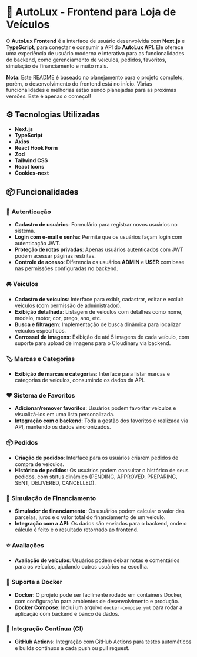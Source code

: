 # 🚗 AutoLux - Frontend para Loja de Veículos

O **AutoLux Frontend** é a interface de usuário desenvolvida com **Next.js** e **TypeScript**, para conectar e consumir a API do **AutoLux API**. Ele oferece uma experiência de usuário moderna e interativa para as funcionalidades do backend, como gerenciamento de veículos, pedidos, favoritos, simulação de financiamento e muito mais.

**Nota**: Este README é baseado no planejamento para o projeto completo, porém, o desenvolvimento do frontend está no início. Várias funcionalidades e melhorias estão sendo planejadas para as próximas versões. Este é apenas o começo!!

## ⚙️ Tecnologias Utilizadas

- **Next.js**
- **TypeScript**
- **Axios**
- **React Hook Form**
- **Zod**
- **Tailwind CSS**
- **React Icons**
- **Cookies-next**

## 📦 Funcionalidades

### 🔐 Autenticação
- **Cadastro de usuários**: Formulário para registrar novos usuários no sistema.
- **Login com e-mail e senha**: Permite que os usuários façam login com autenticação JWT.
- **Proteção de rotas privadas**: Apenas usuários autenticados com JWT podem acessar páginas restritas.
- **Controle de acesso**: Diferencia os usuários **ADMIN** e **USER** com base nas permissões configuradas no backend.

### 🚘 Veículos
- **Cadastro de veículos**: Interface para exibir, cadastrar, editar e excluir veículos (com permissão de administrador).
- **Exibição detalhada**: Listagem de veículos com detalhes como nome, modelo, motor, cor, preço, ano, etc.
- **Busca e filtragem**: Implementação de busca dinâmica para localizar veículos específicos.
- **Carrossel de imagens**: Exibição de até 5 imagens de cada veículo, com suporte para upload de imagens para o Cloudinary via backend.

### 🏷️ Marcas e Categorias
- **Exibição de marcas e categorias**: Interface para listar marcas e categorias de veículos, consumindo os dados da API.

### ❤️ Sistema de Favoritos
- **Adicionar/remover favoritos**: Usuários podem favoritar veículos e visualizá-los em uma lista personalizada.
- **Integração com o backend**: Toda a gestão dos favoritos é realizada via API, mantendo os dados sincronizados.

### 📦 Pedidos
- **Criação de pedidos**: Interface para os usuários criarem pedidos de compra de veículos.
- **Histórico de pedidos**: Os usuários podem consultar o histórico de seus pedidos, com status dinâmico (PENDING, APPROVED, PREPARING, SENT, DELIVERED, CANCELLED).

### 💸 Simulação de Financiamento
- **Simulador de financiamento**: Os usuários podem calcular o valor das parcelas, juros e o valor total do financiamento de um veículo.
- **Integração com a API**: Os dados são enviados para o backend, onde o cálculo é feito e o resultado retornado ao frontend.

### ⭐ Avaliações
- **Avaliação de veículos**: Usuários podem deixar notas e comentários para os veículos, ajudando outros usuários na escolha.

### 🐳 Suporte a Docker
- **Docker**: O projeto pode ser facilmente rodado em containers Docker, com configuração para ambientes de desenvolvimento e produção.
- **Docker Compose**: Inclui um arquivo `docker-compose.yml` para rodar a aplicação com backend e banco de dados.

### 🔁 Integração Contínua (CI)
- **GitHub Actions**: Integração com GitHub Actions para testes automáticos e builds contínuos a cada push ou pull request.

